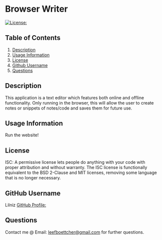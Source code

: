 # Browser Writer 
  [![License:](https://img.shields.io/badge/License-ISC-yellowgreen)](https://choosealicense.com/licenses/isc/)

## Table of Contents
1. [Description](#description)
3. [Usage Information](#usage-information)
6. [License](#license)
7. [Github Username](#github-username)
8. [Questions](#questions)


## Description
  This application is a text editor which features both online and offline functionality. Only running in the browser, this will allow the user to create notes or snippets of notes/code and saves them for future use.

## Usage Information
  Run the website!

## License
  ISC: A permissive license lets people do anything with your code with proper attribution and without warranty. The ISC license is functionally equivalent to the BSD 2-Clause and MIT licenses, removing some language that is no longer necessary.

## GitHub Username
  Lilniz
  [GitHub Profile:](https://github.com/Lilniz)

## Questions
  Contact me @ Email: leefboettcher@gmail.com for further questions.
